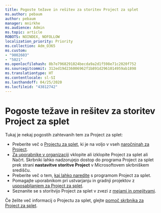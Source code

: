 ```yaml
---
title: Pogoste težave in rešitev za storitev Project za splet
ms.author: pebaum
author: pebaum
manager: mnirkhe
ms.audience: Admin
ms.topic: article
ROBOTS: NOINDEX, NOFOLLOW
localization_priority: Priority
ms.collection: Adm_O365
ms.custom:
- "9002603"
- "5021"
ms.openlocfilehash: 8b7e7968291824becda9a2d1f598e71c2020f752
ms.sourcegitcommit: 312ed19d236006962f1b891d2961014959ab1898
ms.translationtype: HT
ms.contentlocale: sl-SI
ms.lasthandoff: 04/25/2020
ms.locfileid: "43812742"
---
```

# <a name="project-for-the-web-common-issues-and-resolutions"></a>Pogoste težave in rešitev za storitev Project za splet

Tukaj je nekaj pogostih zahtevanih tem za Project za splet:

- Preberite več o [Projectu za splet](https://support.microsoft.com/sl-SI/office/what-is-project-for-the-web-c19b2421-3c9d-4037-97c6-f66b6e1d2eb5), ki je na voljo v vseh [naročninah za Project](https://products.office.com/project/compare-microsoft-project-management-software).
- [Za uporabnike v organizaciji](https://docs.microsoft.com/project-for-the-web/turn-project-for-the-web-off) vklopite ali izklopite Project za splet ali Načrt. Skrbniki lahko nadzorujejo dostop do programa Project za splet prek strani **nastavitve storitve Project** v Microsoftovem skrbniškem središču.
- Preberite več o tem, [kaj lahko naredite](https://support.office.com/article/what-can-you-do-with-project-for-the-web-b30f5442-be5f-43d2-9072-c95bff778ea1) s programom Project za splet.
- Pomagajte uporabnikom pri ustvarjanju in gradnji projektov z [usposabljanjem za Project za splet](https://support.office.com/article/get-started-with-project-for-the-web-50bf3e29-0f0d-4b7a-9d2c-7c78389b67ad).
- Seznanite se s storitvijo Project za splet v zvezi z [mejami in omejitvami](https://docs.microsoft.com/project-for-the-web/project-for-the-web-limits-and-boundaries).

Če želite več informacij o Projectu za splet, glejte [pomoč skrbnika za Project za splet](https://docs.microsoft.com/project-for-the-web/projectforweb-admin-home).
